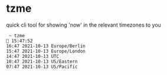 # tzme
quick cli tool for showing 'now' in the relevant timezones to you

```
 ~ tzme                                                                                                                                                              15:47:52 
16:47 2021-10-13 Europe/Berlin
15:47 2021-10-13 Europe/London
14:47 2021-10-13 UTC
10:47 2021-10-13 US/Eastern
07:47 2021-10-13 US/Pacific
```